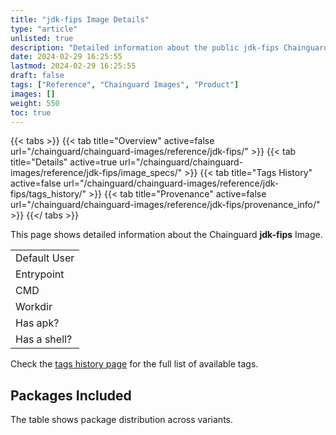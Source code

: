 ```yaml
---
title: "jdk-fips Image Details"
type: "article"
unlisted: true
description: "Detailed information about the public jdk-fips Chainguard Image."
date: 2024-02-29 16:25:55
lastmod: 2024-02-29 16:25:55
draft: false
tags: ["Reference", "Chainguard Images", "Product"]
images: []
weight: 550
toc: true
---
```


{{< tabs >}}
{{< tab title="Overview" active=false url="/chainguard/chainguard-images/reference/jdk-fips/" >}}
{{< tab title="Details" active=true url="/chainguard/chainguard-images/reference/jdk-fips/image_specs/" >}}
{{< tab title="Tags History" active=false url="/chainguard/chainguard-images/reference/jdk-fips/tags_history/" >}}
{{< tab title="Provenance" active=false url="/chainguard/chainguard-images/reference/jdk-fips/provenance_info/" >}}
{{</ tabs >}}

This page shows detailed information about the Chainguard **jdk-fips** Image.

|              |
|--------------|
| Default User |
| Entrypoint   |
| CMD          |
| Workdir      |
| Has apk?     |
| Has a shell? |

Check the [tags history page](/chainguard/chainguard-images/reference/jdk-fips/tags_history/) for the full list of available tags.

## Packages Included
The table shows package distribution across variants.

|  |
|--|

